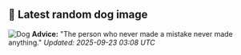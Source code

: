 ## 🐶 Latest random dog image
![Dog](https://images.dog.ceo/breeds/cavapoo/doggo2.jpg)
**Advice:** "The person who never made a mistake never made anything."
*Updated: 2025-09-23 03:08 UTC*
